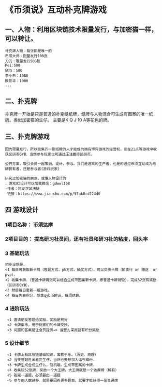 # 《币须说》互动朴克牌游戏

## 一、人物：利用区块链技术限量发行，与加密猫一样，可以转让。
```
朴克牌人物：每张都是唯一的
币须大师：限量发行100张
刀刀：限量发行500张
Pei:500
欣与：500
李小白：1000
欧阳华：1000
...
```

## 二、扑克牌
扑克牌一开始是只是普通的朴克纸纸牌，纸牌与人物混合可生成有图案的唯一纸牌。类似加密猫的生仔。
主要是K Q J 10 A等花色的牌。

## 三、扑克牌游戏
```
因为限量发行，所以能集齐一副纸牌的人才能成为拥有博弈游戏的经营权，能在21点等游戏中收获区研币QYB，当然参与玩家也可通过压注赢得区研币。

公开方案，吸引会员一起策划，设计，参与。我们是游戏的生产者，也是的通过币须互动成为纸牌拥有者，还是参与者(游戏玩家)

研究过加密猫的朋友，或懂人物设计的
，游戏UI设计可以加我微信：gdwwl168
-作者：阿龙学区块链
-链接：https://www.jianshu.com/p/57ab8cd22440
```

## 四 游戏设计
### 1项目名称：    币须达摩
### 2项目目的：    提高研习社员间，还有社员和研习社的粘度，回头率            

### 3 基础玩法
```
初步设想是，
<1 每日可获取新卡牌（答题方式，pk方式，抽奖方式），可以交换卡牌（拍卖行 or 赠送  or pvp），
<2 收集卡牌，（普通卡牌两张可以组合生成带图案新卡牌，原普通卡牌销毁)，完成52张有奖励（区研币QYB）。
<3 然后每日重新一组游戏。
<4 每日先算积分，想拿qyb币的话，每周结算。
```

### 4 进阶玩法
```
 <1 邀请朋友答题给奖励，奖励是积分
 <2 卡牌集市，用于玩家们的卡牌交换。
 <3 问题和答案是让会员提供=> 运营方采用就有积分奖励
```

### 5 设计细节
```
 <1 卡牌上有区块链基础知识，寓教于乐。（历史，原理）
 <2 当天答题胜出者可生仔，当然也要想加入运气成份.
 <3 卡牌生成合成生仔么，随机哦。生成带图案的卡牌.
 <4 收集玩52张牌，奖励一个大王牌，大王牌就是一个达摩牌（稀有）
 <5 答完一道题，必须要出一道题
 <6 参与的人数越多，就需要回答更多题目，就要才能获得一张普通牌
```